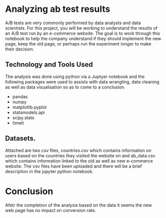 # Analyzing ab test results

A/B tests are very commonly performed by data analysts and data scientists.
For this project, you will be working to understand the results of an A/B test run by an e-commerce website. 
The goal is to work through this notebook to help the company understand if they should implement the new page, 
keep the old page, or perhaps run the experiment longer to make their decision.

## Technology and Tools Used
The analysis was done using python via a Juptyer notebook and the following packages were used to assists with data wrangling,
data cleaning as well as data visualisation so as to come to a conclusion.
* pandas
* numpy
* matplotlib.pyplot
* statsmodels.api
* scipy.stats
* timeit


## Datasets.

Attached are two csv files, countries.csv which contains information on users based on the countries they visited the website on and ab_data.csv which contains information linked to the old as well as new e-commerce website. The csv files have been uploaded and there will be a brief description in the jupyter python notebook.

# Conclusion

Afetr the completion of the analysis based on the data it seems the new web page has no impact on conversion rate.
